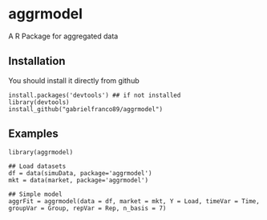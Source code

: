# aggrmodel

A R Package for aggregated data

## Installation

You should install it directly from github

```
install.packages('devtools') ## if not installed
library(devtools)
install_github("gabrielfranco89/aggrmodel")
```

## Examples

```
library(aggrmodel)

## Load datasets
df = data(simuData, package='aggrmodel')
mkt = data(market, package='aggrmodel')

## Simple model
aggrFit = aggrmodel(data = df, market = mkt, Y = Load, timeVar = Time, groupVar = Group, repVar = Rep, n_basis = 7)
```
